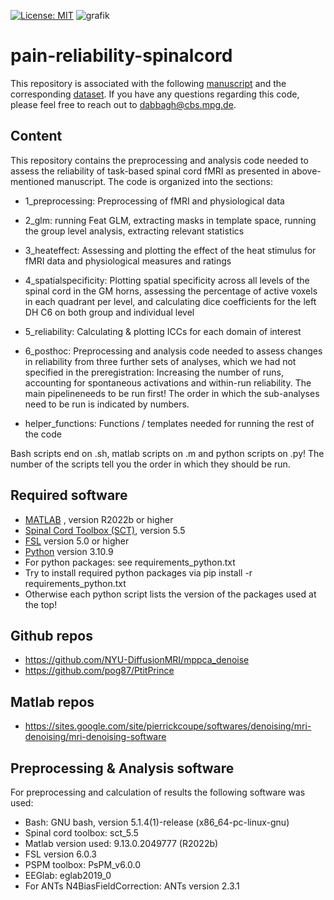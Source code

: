 [![License: MIT](https://img.shields.io/badge/License-MIT-yellow.svg)](https://opensource.org/licenses/MIT)
![grafik](https://github.com/eippertlab/pain-reliability-spinalcord/assets/41791453/a4a43b98-38d6-40f9-8d3b-1d937a052081)

# pain-reliability-spinalcord
This repository is associated with the following [manuscript](https://www.biorxiv.org/content/10.1101/2023.12.22.572825v1) and the corresponding [dataset](https://openneuro.org/datasets/ds004926). If you have any questions regarding this code, please feel free to reach out to dabbagh@cbs.mpg.de.

## Content
This repository contains the preprocessing and analysis code needed to assess the reliability of task-based spinal cord fMRI as presented in above-mentioned manuscript. The code is organized into the sections: 
* 1_preprocessing: Preprocessing of fMRI and physiological data
* 2_glm: running Feat GLM, extracting masks in template space, running the group level analysis, extracting relevant statistics
* 3_heateffect: Assessing and plotting the effect of the heat stimulus for fMRI data and physiological measures and ratings
* 4_spatialspecificity: Plotting spatial specificity across all levels of the spinal cord in the GM horns, assessing the percentage of active voxels in each quadrant per level, and calculating dice coefficients for the left DH C6 on both group and individual level
* 5_reliability: Calculating & plotting ICCs for each domain of interest
* 6_posthoc: Preprocessing and analysis code needed to assess changes in reliability from three further sets of analyses, which we had not specified in the preregistration: Increasing the number of runs, accounting for spontaneous activations and within-run reliability. The main pipelineneeds to be run first! The order in which the sub-analyses need to be run is indicated by numbers.

* helper_functions: Functions / templates needed for running the rest of the code

Bash scripts end on .sh, matlab scripts on .m and python scripts on .py! The number of the scripts tell you the order in which they should be run.

## Required software
* [MATLAB](https://de.mathworks.com/products/matlab.html) , version R2022b or higher
* [Spinal Cord Toolbox (SCT)](https://spinalcordtoolbox.com/index.html), version 5.5
* [FSL](https://fsl.fmrib.ox.ac.uk/fsl/fslwiki/FSL) version 5.0 or higher
* [Python](https://www.python.org/) version 3.10.9
* For python packages: see requirements_python.txt
* Try to install required python packages via pip install -r requirements_python.txt
* Otherwise  each python script lists the version of the packages used at the top!

## Github repos
* https://github.com/NYU-DiffusionMRI/mppca_denoise
* https://github.com/pog87/PtitPrince

## Matlab repos
* https://sites.google.com/site/pierrickcoupe/softwares/denoising/mri-denoising/mri-denoising-software

## Preprocessing & Analysis software
For preprocessing and calculation of results the following software was used:
* Bash: GNU bash, version 5.1.4(1)-release (x86_64-pc-linux-gnu)
* Spinal cord toolbox: sct_5.5
* Matlab version used: 9.13.0.2049777 (R2022b)
* FSL version 6.0.3
* PSPM toolbox: PsPM_v6.0.0
* EEGlab: eglab2019_0
* For ANTs N4BiasFieldCorrection: ANTs version 2.3.1
